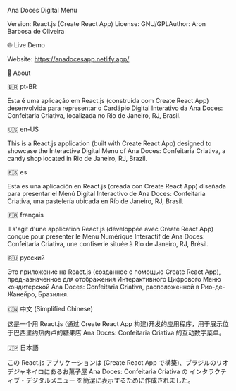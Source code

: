 Ana Doces Digital Menu

Version: React.js (Create React App)
License: GNU/GPLAuthor: Aron Barbosa de Oliveira

🌐 Live Demo

Website: https://anadocesapp.netlify.app/

📄 About

🇧🇷 pt-BR

Esta é uma aplicação em React.js (construída com Create React App) desenvolvida para representar o Cardápio Digital Interativo da Ana Doces: Confeitaria Criativa, localizada no Rio de Janeiro, RJ, Brasil.

🇺🇸 en-US

This is a React.js application (built with Create React App) designed to showcase the Interactive Digital Menu of Ana Doces: Confeitaria Criativa, a candy shop located in Rio de Janeiro, RJ, Brazil.

🇪🇸 es

Esta es una aplicación en React.js (creada con Create React App) diseñada para presentar el Menú Digital Interactivo de Ana Doces: Confeitaria Criativa, una pastelería ubicada en Río de Janeiro, RJ, Brasil.

🇫🇷 français

Il s'agit d'une application React.js (développée avec Create React App) conçue pour présenter le Menu Numérique Interactif de Ana Doces: Confeitaria Criativa, une confiserie située à Rio de Janeiro, RJ, Brésil.

🇷🇺 русский

Это приложение на React.js (созданное с помощью Create React App), предназначенное для отображения Интерактивного Цифрового Меню кондитерской Ana Doces: Confeitaria Criativa, расположенной в Рио-де-Жанейро, Бразилия.

🇨🇳 中文 (Simplified Chinese)

这是一个用 React.js (通过 Create React App 构建)开发的应用程序，用于展示位于巴西里约热内卢的糖果店 Ana Doces: Confeitaria Criativa 的互动数字菜单。

🇯🇵 日本語

この React.js アプリケーションは (Create React App で構築)、ブラジルのリオデジャネイロにあるお菓子屋 Ana Doces: Confeitaria Criativa の インタラクティブ・デジタルメニュー を簡潔に表示するために作成されました。
